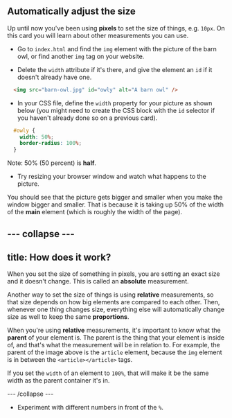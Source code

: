 ## Automatically adjust the size

Up until now you've been using **pixels** to set the size of things, e.g. `10px`. On this card you will learn about other measurements you can use.

+ Go to `index.html` and find the `img` element with the picture of the barn owl, or find another `img` tag on your website.

+ Delete the `width` attribute if it's there, and give the element an `id` if it doesn't already have one.

```html
  <img src="barn-owl.jpg" id="owly" alt="A barn owl" />
``` 

+ In your CSS file, define the `width` property for your picture as shown below (you might need to create the CSS block with the `id` selector if you haven't already done so on a previous card).

```css
  #owly {
    width: 50%;
    border-radius: 100%;
  }
```

Note: 50% (50 percent) is **half**. 

+ Try resizing your browser window and watch what happens to the picture.

You should see that the picture gets bigger and smaller when you make the window bigger and smaller. That is because it is taking up 50% of the width of the **main** element (which is roughly the width of the page).

--- collapse ---
---
title: How does it work?
---

When you set the size of something in pixels, you are setting an exact size and it doesn't change. This is called an **absolute** measurement. 

Another way to set the size of things is using **relative** measurements, so that size depends on how big elements are compared to each other. Then, whenever one thing changes size, everything else will automatically change size as well to keep the same **proportions**. 

When you're using **relative** measurements, it's important to know what the **parent** of your element is. The parent is the thing that your element is inside of, and that's what the measurement will be in relation to. For example, the parent of the image above is the `article` element, because the `img` element is in between the `<article></article>` tags.

If you set the `width` of an element to `100%`, that will make it be the same width as the parent container it's in.

--- /collapse ---

+ Experiment with different numbers in front of the `%`.
